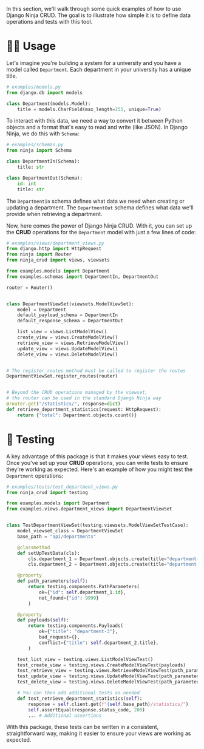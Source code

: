 In this section, we'll walk through some quick examples of how to use Django Ninja CRUD. The goal is to illustrate how simple it is to define data operations and tests with this tool.

# 👨‍🎨 Usage
Let's imagine you're building a system for a university and you have a model called `Department`. Each department in your university has a unique title.

```python
# examples/models.py
from django.db import models

class Department(models.Model):
    title = models.CharField(max_length=255, unique=True)
```

To interact with this data, we need a way to convert it between Python objects and a format that's easy to read and write (like JSON). In Django Ninja, we do this with `Schema`:

```python
# examples/schemas.py
from ninja import Schema

class DepartmentIn(Schema):
    title: str

class DepartmentOut(Schema):
    id: int
    title: str
```

The `DepartmentIn` schema defines what data we need when creating or updating a department. The `DepartmentOut` schema defines what data we'll provide when retrieving a department.

Now, here comes the power of Django Ninja CRUD. With it, you can set up the **CRUD** operations for the `Department` model with just a few lines of code:

```python
# examples/views/department_views.py
from django.http import HttpRequest
from ninja import Router
from ninja_crud import views, viewsets

from examples.models import Department
from examples.schemas import DepartmentIn, DepartmentOut

router = Router()


class DepartmentViewSet(viewsets.ModelViewSet):
    model = Department
    default_payload_schema = DepartmentIn
    default_response_schema = DepartmentOut

    list_view = views.ListModelView()
    create_view = views.CreateModelView()
    retrieve_view = views.RetrieveModelView()
    update_view = views.UpdateModelView()
    delete_view = views.DeleteModelView()


# The register_routes method must be called to register the routes
DepartmentViewSet.register_routes(router)


# Beyond the CRUD operations managed by the viewset,
# the router can be used in the standard Django Ninja way
@router.get("/statistics/", response=dict)
def retrieve_department_statistics(request: HttpRequest):
    return {"total": Department.objects.count()}
```

# 🥷 Testing
A key advantage of this package is that it makes your views easy to test. Once you've set up your **CRUD** operations, you can write tests to ensure they're working as expected. Here's an example of how you might test the `Department` operations:

```python
# examples/tests/test_department_views.py
from ninja_crud import testing

from examples.models import Department
from examples.views.department_views import DepartmentViewSet


class TestDepartmentViewSet(testing.viewsets.ModelViewSetTestCase):
    model_viewset_class = DepartmentViewSet
    base_path = "api/departments"

    @classmethod
    def setUpTestData(cls):
        cls.department_1 = Department.objects.create(title="department-1")
        cls.department_2 = Department.objects.create(title="department-2")

    @property
    def path_parameters(self):
        return testing.components.PathParameters(
            ok={"id": self.department_1.id},
            not_found={"id": 9999}
        )

    @property
    def payloads(self):
        return testing.components.Payloads(
            ok={"title": "department-3"},
            bad_request={},
            conflict={"title": self.department_2.title},
        )

    test_list_view = testing.views.ListModelViewTest()
    test_create_view = testing.views.CreateModelViewTest(payloads)
    test_retrieve_view = testing.views.RetrieveModelViewTest(path_parameters)
    test_update_view = testing.views.UpdateModelViewTest(path_parameters, payloads)
    test_delete_view = testing.views.DeleteModelViewTest(path_parameters)

    # You can then add additional tests as needed
    def test_retrieve_department_statistics(self):
        response = self.client.get(f"{self.base_path}/statistics/")
        self.assertEqual(response.status_code, 200)
        ... # Additional assertions
```
With this package, these tests can be written in a consistent, straightforward way, making it easier to ensure your views are working as expected.
